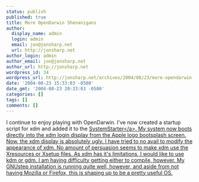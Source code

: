 ```yaml
---
status: publish
published: true
title: More OpenDarwin Shenanigans
author:
  display_name: admin
  login: admin
  email: jon@jonsharp.net
  url: http://jonsharp.net
author_login: admin
author_email: jon@jonsharp.net
author_url: http://jonsharp.net
wordpress_id: 34
wordpress_url: http://jonsharp.net/archives/2004/08/23/more-opendarwin-shenanigans/
date: '2004-08-23 15:33:03 -0500'
date_gmt: '2004-08-23 20:33:03 -0500'
categories: []
tags: []
comments: []
---
```

<p>I continue to enjoy playing with OpenDarwin.  I've now created a startup script for xdm and added it to the <a href="http:&#47;&#47;www.opendarwin.org&#47;~kevin&#47;SystemStarter&#47;SystemStarter.html">SystemStarter<&#47;a>.  My system now boots directly into the xdm login display from the Apple logo bootsplash screen.  Now, the xdm display is absolutely ugly.  I have tried to no avail to modify the appearance of xdm.  No amount of persuasion seems to make xdm use the Xresources or Xsetup files.  As xdm has it's limitations, I would like to use kdm or gdm.  I am having difficulty getting either to compile, however.  My GNUstep installation is running quite well, however, and aside from not having Mozilla or Firefox, this is shaping up to be a pretty useful OS.</p>
